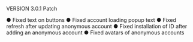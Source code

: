 VERSION 3.0.1 Patch

  ● Fixed text on buttons
  ● Fixed account loading popup text
  ● Fixed refresh after updating anonymous account
  ● Fixed installation of ID after adding an anonymous account
  ● Fixed avatars of anonymous accounts
  